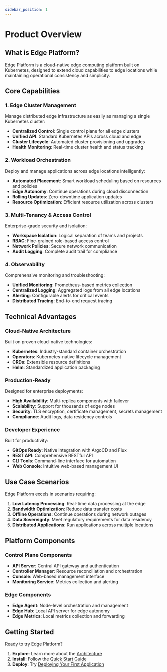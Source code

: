 ```yaml
---
sidebar_position: 1
---
```


# Product Overview

## What is Edge Platform?

Edge Platform is a cloud-native edge computing platform built on Kubernetes, designed to extend cloud capabilities to edge locations while maintaining operational consistency and simplicity.

## Core Capabilities

### 1. Edge Cluster Management

Manage distributed edge infrastructure as easily as managing a single Kubernetes cluster:

- **Centralized Control**: Single control plane for all edge clusters
- **Unified API**: Standard Kubernetes APIs across cloud and edge
- **Cluster Lifecycle**: Automated cluster provisioning and upgrades
- **Health Monitoring**: Real-time cluster health and status tracking

### 2. Workload Orchestration

Deploy and manage applications across edge locations intelligently:

- **Automated Placement**: Smart workload scheduling based on resources and policies
- **Edge Autonomy**: Continue operations during cloud disconnection
- **Rolling Updates**: Zero-downtime application updates
- **Resource Optimization**: Efficient resource utilization across clusters

### 3. Multi-Tenancy & Access Control

Enterprise-grade security and isolation:

- **Workspace Isolation**: Logical separation of teams and projects
- **RBAC**: Fine-grained role-based access control
- **Network Policies**: Secure network communication
- **Audit Logging**: Complete audit trail for compliance

### 4. Observability

Comprehensive monitoring and troubleshooting:

- **Unified Monitoring**: Prometheus-based metrics collection
- **Centralized Logging**: Aggregated logs from all edge locations
- **Alerting**: Configurable alerts for critical events
- **Distributed Tracing**: End-to-end request tracing

## Technical Advantages

### Cloud-Native Architecture

Built on proven cloud-native technologies:
- **Kubernetes**: Industry-standard container orchestration
- **Operators**: Kubernetes-native lifecycle management
- **CRDs**: Extensible resource definitions
- **Helm**: Standardized application packaging

### Production-Ready

Designed for enterprise deployments:
- **High Availability**: Multi-replica components with failover
- **Scalability**: Support for thousands of edge nodes
- **Security**: TLS encryption, certificate management, secrets management
- **Compliance**: Audit logs, data residency controls

### Developer Experience

Built for productivity:
- **GitOps Ready**: Native integration with ArgoCD and Flux
- **REST API**: Comprehensive RESTful API
- **CLI Tools**: Command-line interface for automation
- **Web Console**: Intuitive web-based management UI

## Use Case Scenarios

Edge Platform excels in scenarios requiring:

1. **Low Latency Processing**: Real-time data processing at the edge
2. **Bandwidth Optimization**: Reduce data transfer costs
3. **Offline Operations**: Continue operations during network outages
4. **Data Sovereignty**: Meet regulatory requirements for data residency
5. **Distributed Applications**: Run applications across multiple locations

## Platform Components

### Control Plane Components

- **API Server**: Central API gateway and authentication
- **Controller Manager**: Resource reconciliation and orchestration
- **Console**: Web-based management interface
- **Monitoring Service**: Metrics collection and alerting

### Edge Components

- **Edge Agent**: Node-level orchestration and management
- **Edge Hub**: Local API server for edge autonomy
- **Edge Metrics**: Local metrics collection and forwarding

## Getting Started

Ready to try Edge Platform?

1. **Explore**: Learn more about the [Architecture](/docs/introduction/architecture)
2. **Install**: Follow the [Quick Start Guide](/docs/quick-start/install-edge-node)
3. **Deploy**: Try [Deploying Your First Application](/docs/quick-start/deploy-app)
